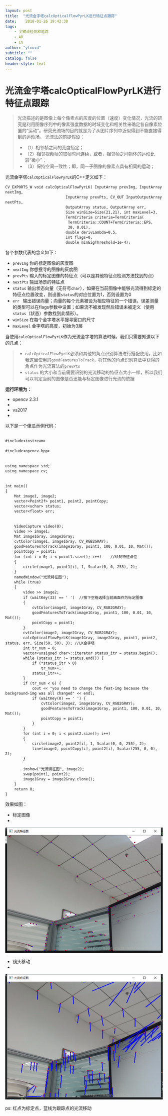 ```yaml
---
layout: post
title:  "光流金字塔calcOpticalFlowPyrLK进行特征点跟踪"
date:    2018-01-26 19:42:30
tags:
    - 关键点检测和追踪
    - AR
    - CV
author: "ylvoid"
subtitle: ""
catalog: false
header-style: text
---
```

# 光流金字塔calcOpticalFlowPyrLK进行特征点跟踪
> 光流描述的是图像上每个像素点的灰度的位置（速度）变化情况，光流的研究是利用图像序列中的像素强度数据的时域变化和相关性来确定各自像素位置的“运动”。研究光流场的目的就是为了从图片序列中近似得到不能直接得到的运动场。
> 光流法的前提假设：
> - （1）相邻帧之间的亮度恒定；
> - （2）相邻视频帧的取帧时间连续，或者，相邻帧之间物体的运动比较“微小”；
> - （3）保持空间一致性；即，同一子图像的像素点具有相同的运动；

光流金字塔`calcOpticalFlowPyrLK`的C++定义如下：

```
CV_EXPORTS_W void calcOpticalFlowPyrLK( InputArray prevImg, InputArray nextImg,
                           InputArray prevPts, CV_OUT InputOutputArray nextPts,
                           OutputArray status, OutputArray err,
                           Size winSize=Size(21,21), int maxLevel=3,
                           TermCriteria criteria=TermCriteria(
                            TermCriteria::COUNT+TermCriteria::EPS,
                            30, 0.01),
                           double derivLambda=0.5,
                           int flags=0,
                           double minEigThreshold=1e-4);
```

各个参数代表的含义如下：
- `prevImg` 
你的标定图像的灰度图
- `nextImg`
你想搜寻的图像的灰度图
- `prevPts` 
输入的标定图像的特征点（可以是其他特征点检测方法找到的点）
- `nextPts` 
输出场景的特征点
- `status` 
输出状态向量（无符号`char`），如果在当前图像中能够光流得到标定的特征点位置改变，则设置`status`的对应位置为1，否则设置为0
- `err `
输出错误向量；向量的每个元素被设为相应特征的一个错误，误差测量的类型可以在flags参数中设置；如果流不被发现然后错误未被定义（使用`status`（状态）参数找到此情形）。
- `winSize` 
在每个金字塔水平搜寻窗口的尺寸
- `maxLevel`
金字塔的高度，初始为3层

当使用`calcOpticalFlowPyrLK`作为光流金字塔的算法时候，我们只需要知道以下的几点：

> -  `calcOpticalFlowPyrLK`必须和其他的角点识别算法进行搭配使用，比如我这里使用的`goodFeaturesToTrack`，将其他的角点识别算法中获得的角点作为光流算法的`prevPts`
> -  `status` 的大小和当前需要识别的光流移动的特征点大小一样，所以我们可以判定当前的图像是否还能与标定图像进行光流的依据


**运行环境为：**
-  opencv 2.3.1
- 
-  vs2017
-
以下是一个傻瓜示例代码：

```

#include<iostream>  

#include<opencv.hpp>


using namespace std;
using namespace cv;


int main()
{
	Mat image1, image2;
	vector<Point2f> point1, point2, pointCopy;
	vector<uchar> status;
	vector<float> err;


	VideoCapture video(0);
	video >> image1;
	Mat image1Gray, image2Gray;
	cvtColor(image1, image1Gray, CV_RGB2GRAY);
	goodFeaturesToTrack(image1Gray, point1, 100, 0.01, 10, Mat());
	pointCopy = point1;
	for (int i = 0; i < point1.size(); i++)    //绘制特征点位  
	{
		circle(image1, point1[i], 1, Scalar(0, 0, 255), 2);
	}
	namedWindow("光流特征图");
	while (true)
	{
		video >> image2;
		if (waitKey(33) == ' ')  //按下空格选择当前画面作为标定图像  
		{
			cvtColor(image2, image1Gray, CV_RGB2GRAY);
			goodFeaturesToTrack(image1Gray, point1, 100, 0.01, 10, Mat());
			pointCopy = point1;
		}
		cvtColor(image2, image2Gray, CV_RGB2GRAY);
		calcOpticalFlowPyrLK(image1Gray, image2Gray, point1, point2, status, err, Size(50, 50), 3); //LK金字塔       
		int tr_num = 0;
		vector<unsigned char>::iterator status_itr = status.begin();
		while (status_itr != status.end()) {
			if (*status_itr > 0)
				tr_num++;
			status_itr++;
		}
		if (tr_num < 6) {
			cout << "you need to change the feat-img because the background-img was all changed" << endl;
			if (waitKey(0) == ' ') {
				cvtColor(image2, image1Gray, CV_RGB2GRAY);
				goodFeaturesToTrack(image1Gray, point1, 100, 0.01, 10, Mat());
				pointCopy = point1;
			}
		}
		for (int i = 0; i < point2.size(); i++)
		{
			circle(image2, point2[i], 1, Scalar(0, 0, 255), 2);
			line(image2, pointCopy[i], point2[i], Scalar(255, 0, 0), 2);
		}

		imshow("光流特征图", image2);
		swap(point1, point2);
		image1Gray = image2Gray.clone();
	}
	return 0;
}
```

效果如图：
- 标定图像
- 
![这里写图片描述](/imgs/post/LK-track-1.png)
- 镜头移动
- 
![这里写图片描述](/imgs/post/LK-track-2.png)

ps: 红点为标定点，蓝线为跟踪点的光流移动